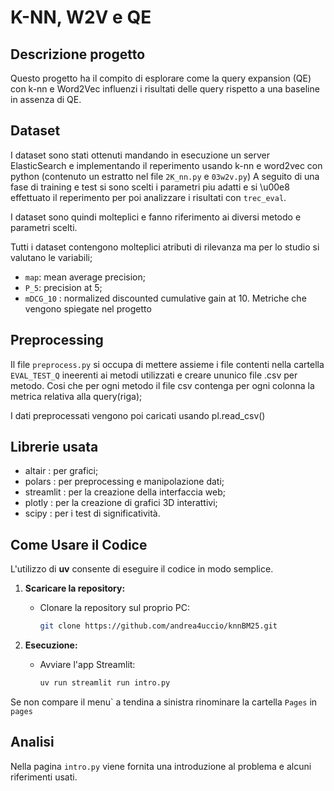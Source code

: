 # K-NN, W2V e QE
## Descrizione progetto

Questo progetto ha il compito di esplorare come la query expansion (QE) con k-nn e Word2Vec influenzi i risultati delle query rispetto a una baseline in assenza di QE.

## Dataset 

I dataset sono stati ottenuti mandando in esecuzione un server ElasticSearch e implementando il reperimento usando k-nn e word2vec con python (contenuto un estratto nel file `2K_nn.py` e `03w2v.py`) 
A seguito di una fase di training e test si sono scelti i parametri piu adatti e si \u00e8 effettuato il reperimento per poi analizzare i risultati con `trec_eval`.

I dataset sono quindi molteplici e fanno riferimento ai diversi metodo e parametri scelti.

Tutti i dataset contengono molteplici atributi di rilevanza ma per lo studio si valutano le variabili; 
- `map`: mean average precision; 
- `P_5`: precision at 5;
- `mDCG_10` : normalized discounted cumulative gain at 10. 
Metriche che vengono spiegate nel progetto

## Preprocessing

Il file `preprocess.py` si occupa di mettere assieme i file contenti nella cartella `EVAL_TEST_Q` ineerenti ai metodi utilizzati e creare ununico file .csv per metodo. Cosi che per ogni metodo il file csv contenga per ogni colonna la metrica relativa alla query(riga);

I dati preprocessati vengono poi caricati usando pl.read_csv()

## Librerie usata

- altair : per grafici;
- polars : per preprocessing e manipolazione dati;
- streamlit : per la creazione della interfaccia web;
- plotly : per la creazione di grafici 3D interattivi;
- scipy : per i test di significativit&#224;.

## Come Usare il Codice

L'utilizzo di **uv** consente di eseguire il codice in modo semplice.

1. **Scaricare la repository:**

   - Clonare la repository sul proprio PC:
     ```bash
     git clone https://github.com/andrea4uccio/knnBM25.git
     ```
2. **Esecuzione:**

   - Avviare l'app Streamlit:
     ```bash
     uv run streamlit run intro.py
     ```
Se non compare il menu\` a tendina a sinistra rinominare la cartella `Pages` in `pages`
## Analisi
Nella pagina `intro.py` viene fornita una introduzione al problema e alcuni riferimenti usati.
